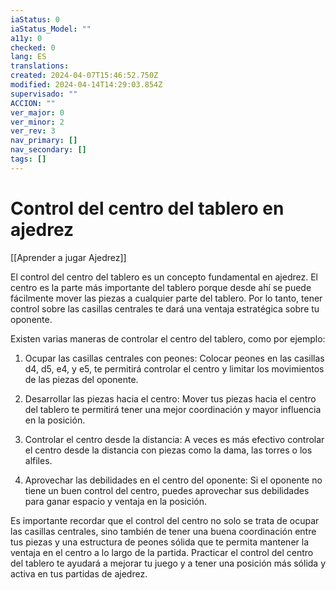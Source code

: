 ```yaml
---
iaStatus: 0
iaStatus_Model: ""
a11y: 0
checked: 0
lang: ES
translations: 
created: 2024-04-07T15:46:52.750Z
modified: 2024-04-14T14:29:03.854Z
supervisado: ""
ACCION: ""
ver_major: 0
ver_minor: 2
ver_rev: 3
nav_primary: []
nav_secondary: []
tags: []
---
```

# Control del centro del tablero en ajedrez

[[Aprender a jugar Ajedrez]]

El control del centro del tablero es un concepto fundamental en ajedrez. El centro es la parte más importante del tablero porque desde ahí se puede fácilmente mover las piezas a cualquier parte del tablero. Por lo tanto, tener control sobre las casillas centrales te dará una ventaja estratégica sobre tu oponente.

Existen varias maneras de controlar el centro del tablero, como por ejemplo:

1. Ocupar las casillas centrales con peones: Colocar peones en las casillas d4, d5, e4, y e5, te permitirá controlar el centro y limitar los movimientos de las piezas del oponente.

2. Desarrollar las piezas hacia el centro: Mover tus piezas hacia el centro del tablero te permitirá tener una mejor coordinación y mayor influencia en la posición.

3. Controlar el centro desde la distancia: A veces es más efectivo controlar el centro desde la distancia con piezas como la dama, las torres o los alfiles.

4. Aprovechar las debilidades en el centro del oponente: Si el oponente no tiene un buen control del centro, puedes aprovechar sus debilidades para ganar espacio y ventaja en la posición.

Es importante recordar que el control del centro no solo se trata de ocupar las casillas centrales, sino también de tener una buena coordinación entre tus piezas y una estructura de peones sólida que te permita mantener la ventaja en el centro a lo largo de la partida. Practicar el control del centro del tablero te ayudará a mejorar tu juego y a tener una posición más sólida y activa en tus partidas de ajedrez.

